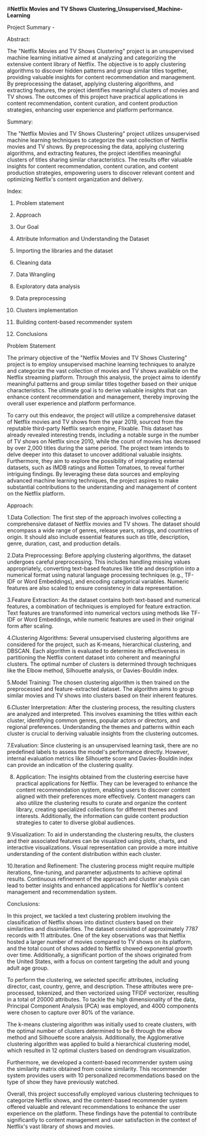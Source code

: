 #**Netflix Movies and TV Shows Clustering_Unsupervised_Machine-Learning**


Project Summary -

Abstract:

The "Netflix Movies and TV Shows Clustering" project is an unsupervised machine learning initiative aimed at analyzing and categorizing the extensive content library of Netflix. The objective is to apply clustering algorithms to discover hidden patterns and group similar titles together, providing valuable insights for content recommendation and management. By preprocessing the dataset, applying clustering algorithms, and extracting features, the project identifies meaningful clusters of movies and TV shows. The outcomes of this project have practical applications in content recommendation, content curation, and content production strategies, enhancing user experience and platform performance.

Summary:

The "Netflix Movies and TV Shows Clustering" project utilizes unsupervised machine learning techniques to categorize the vast collection of Netflix movies and TV shows. By preprocessing the data, applying clustering algorithms, and extracting features, the project identifies meaningful clusters of titles sharing similar characteristics. The results offer valuable insights for content recommendation, content curation, and content production strategies, empowering users to discover relevant content and optimizing Netflix's content organization and delivery.

Index:

1. Problem statement

2. Approach

3. Our Goal

4. Attribute Information and Understanding the Dataset

5. Importing the libraries and the dataset

6. Cleaning data

7. Data Wrangling

8. Exploratory data analysis

9. Data preprocessing

10. Clusters implementation

11.  Building content-based recommender system

12. Conclusions



 Problem Statement

The primary objective of the "Netflix Movies and TV Shows Clustering" project is to employ unsupervised machine learning techniques to analyze and categorize the vast collection of movies and TV shows available on the Netflix streaming platform. Through this analysis, the project aims to identify meaningful patterns and group similar titles together based on their unique characteristics. The ultimate goal is to derive valuable insights that can enhance content recommendation and management, thereby improving the overall user experience and platform performance.

To carry out this endeavor, the project will utilize a comprehensive dataset of Netflix movies and TV shows from the year 2019, sourced from the reputable third-party Netflix search engine, Flixable. This dataset has already revealed interesting trends, including a notable surge in the number of TV shows on Netflix since 2010, while the count of movies has decreased by over 2,000 titles during the same period. The project team intends to delve deeper into this dataset to uncover additional valuable insights. Furthermore, they aim to explore the possibility of integrating external datasets, such as IMDB ratings and Rotten Tomatoes, to reveal further intriguing findings. By leveraging these data sources and employing advanced machine learning techniques, the project aspires to make substantial contributions to the understanding and management of content on the Netflix platform.

Approach:

1.Data Collection: The first step of the approach involves collecting a comprehensive dataset of Netflix movies and TV shows. The dataset should encompass a wide range of genres, release years, ratings, and countries of origin. It should also include essential features such as title, description, genre, duration, cast, and production details.

2.Data Preprocessing: Before applying clustering algorithms, the dataset undergoes careful preprocessing. This includes handling missing values appropriately, converting text-based features like title and description into a numerical format using natural language processing techniques (e.g., TF-IDF or Word Embeddings), and encoding categorical variables. Numeric features are also scaled to ensure consistency in data representation.

3.Feature Extraction: As the dataset contains both text-based and numerical features, a combination of techniques is employed for feature extraction. Text features are transformed into numerical vectors using methods like TF-IDF or Word Embeddings, while numeric features are used in their original form after scaling.

4.Clustering Algorithms: Several unsupervised clustering algorithms are considered for the project, such as K-means, hierarchical clustering, and DBSCAN. Each algorithm is evaluated to determine its effectiveness in partitioning the Netflix content dataset into coherent and meaningful clusters. The optimal number of clusters is determined through techniques like the Elbow method, Silhouette analysis, or Davies-Bouldin index.

5.Model Training: The chosen clustering algorithm is then trained on the preprocessed and feature-extracted dataset. The algorithm aims to group similar movies and TV shows into clusters based on their inherent features.

6.Cluster Interpretation: After the clustering process, the resulting clusters are analyzed and interpreted. This involves examining the titles within each cluster, identifying common genres, popular actors or directors, and regional preferences. Understanding the themes and patterns within each cluster is crucial to deriving valuable insights from the clustering outcomes.

7.Evaluation: Since clustering is an unsupervised learning task, there are no predefined labels to assess the model's performance directly. However, internal evaluation metrics like Silhouette score and Davies-Bouldin index can provide an indication of the clustering quality.

8. Application: The insights obtained from the clustering exercise have practical applications for Netflix. They can be leveraged to enhance the content recommendation system, enabling users to discover content aligned with their preferences more effectively. Content managers can also utilize the clustering results to curate and organize the content library, creating specialized collections for different themes and interests. Additionally, the information can guide content production strategies to cater to diverse global audiences.

9.Visualization: To aid in understanding the clustering results, the clusters and their associated features can be visualized using plots, charts, and interactive visualizations. Visual representation can provide a more intuitive understanding of the content distribution within each cluster.

10.Iteration and Refinement: The clustering process might require multiple iterations, fine-tuning, and parameter adjustments to achieve optimal results. Continuous refinement of the approach and cluster analysis can lead to better insights and enhanced applications for Netflix's content management and recommendation system.

Conclusions:

In this project, we tackled a text clustering problem involving the classification of Netflix shows into distinct clusters based on their similarities and dissimilarities. The dataset consisted of approximately 7787 records with 11 attributes. One of the key observations was that Netflix hosted a larger number of movies compared to TV shows on its platform, and the total count of shows added to Netflix showed exponential growth over time. Additionally, a significant portion of the shows originated from the United States, with a focus on content targeting the adult and young adult age group.

To perform the clustering, we selected specific attributes, including director, cast, country, genre, and description. These attributes were pre-processed, tokenized, and then vectorized using TFIDF vectorizer, resulting in a total of 20000 attributes. To tackle the high dimensionality of the data, Principal Component Analysis (PCA) was employed, and 4000 components were chosen to capture over 80% of the variance.

The k-means clustering algorithm was initially used to create clusters, with the optimal number of clusters determined to be 6 through the elbow method and Silhouette score analysis. Additionally, the Agglomerative clustering algorithm was applied to build a hierarchical clustering model, which resulted in 12 optimal clusters based on dendrogram visualization.

Furthermore, we developed a content-based recommender system using the similarity matrix obtained from cosine similarity. This recommender system provides users with 10 personalized recommendations based on the type of show they have previously watched.

Overall, this project successfully employed various clustering techniques to categorize Netflix shows, and the content-based recommender system offered valuable and relevant recommendations to enhance the user experience on the platform. These findings have the potential to contribute significantly to content management and user satisfaction in the context of Netflix's vast library of shows and movies.
